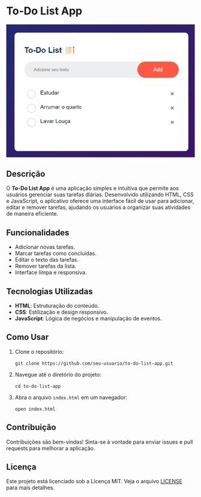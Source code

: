 
<body>
    <h1>To-Do List App</h1>
    <p><img src="To-DoList/images/ToDoList.png" alt="To-Do List App"></p>
    <h2>Descrição</h2>
    <p>O <strong>To-Do List App</strong> é uma aplicação simples e intuitiva que permite aos usuários gerenciar suas tarefas diárias. Desenvolvido utilizando HTML, CSS e JavaScript, o aplicativo oferece uma interface fácil de usar para adicionar, editar e remover tarefas, ajudando os usuários a organizar suas atividades de maneira eficiente.</p>

  <h2>Funcionalidades</h2>
    <ul>
        <li>Adicionar novas tarefas.</li>
        <li>Marcar tarefas como concluídas.</li>
        <li>Editar o texto das tarefas.</li>
        <li>Remover tarefas da lista.</li>
        <li>Interface limpa e responsiva.</li>
    </ul>

  <h2>Tecnologias Utilizadas</h2>
    <ul>
        <li><strong>HTML</strong>: Estruturação do conteúdo.</li>
        <li><strong>CSS</strong>: Estilização e design responsivo.</li>
        <li><strong>JavaScript</strong>: Lógica de negócios e manipulação de eventos.</li>
    </ul>

  <h2>Como Usar</h2>
    <ol>
        <li>Clone o repositório:
            <pre><code>git clone https://github.com/seu-usuario/to-do-list-app.git</code></pre>
        </li>
        <li>Navegue até o diretório do projeto:
            <pre><code>cd to-do-list-app</code></pre>
        </li>
        <li>Abra o arquivo <code>index.html</code> em um navegador:
            <pre><code>open index.html</code></pre>
        </li>
    </ol>

  <h2>Contribuição</h2>
    <p>Contribuições são bem-vindas! Sinta-se à vontade para enviar issues e pull requests para melhorar a aplicação.</p>

  <h2>Licença</h2>
    <p>Este projeto está licenciado sob a Licença MIT. Veja o arquivo <a href="LICENSE">LICENSE</a> para mais detalhes.</p>
</body>

